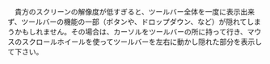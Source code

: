 　貴方のスクリーンの解像度が低すぎると、ツールバー全体を一度に表示出来ず、ツールバーの機能の一部（ボタンや、ドロップダウン、など）が隠れてしまうかもしれません。その場合は、カーソルをツールバーの所に持って行き、マウスのスクロールホイールを使ってツールバーを左右に動かし隠れた部分を表示して下さい。